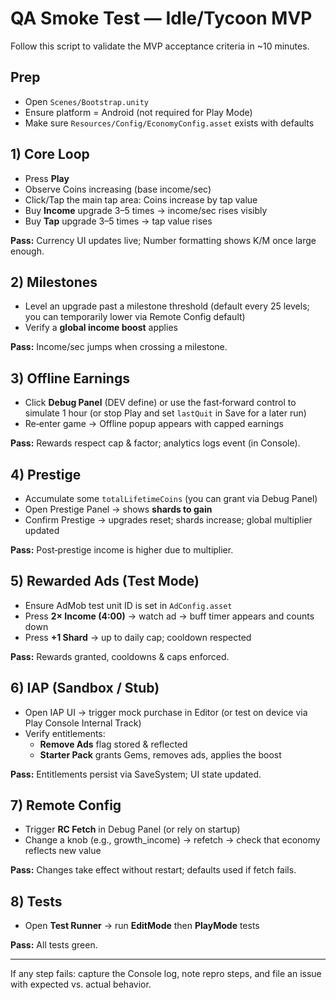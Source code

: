 # QA Smoke Test — Idle/Tycoon MVP

Follow this script to validate the MVP acceptance criteria in ~10 minutes.

## Prep
- Open `Scenes/Bootstrap.unity`
- Ensure platform = Android (not required for Play Mode)
- Make sure `Resources/Config/EconomyConfig.asset` exists with defaults

## 1) Core Loop
- Press **Play**
- Observe Coins increasing (base income/sec)
- Click/Tap the main tap area: Coins increase by tap value
- Buy **Income** upgrade 3–5 times → income/sec rises visibly
- Buy **Tap** upgrade 3–5 times → tap value rises

**Pass:** Currency UI updates live; Number formatting shows K/M once large enough.

## 2) Milestones
- Level an upgrade past a milestone threshold (default every 25 levels; you can temporarily lower via Remote Config default)
- Verify a **global income boost** applies

**Pass:** Income/sec jumps when crossing a milestone.

## 3) Offline Earnings
- Click **Debug Panel** (DEV define) or use the fast‑forward control to simulate 1 hour (or stop Play and set `lastQuit` in Save for a later run)
- Re‑enter game → Offline popup appears with capped earnings

**Pass:** Rewards respect cap & factor; analytics logs event (in Console).

## 4) Prestige
- Accumulate some `totalLifetimeCoins` (you can grant via Debug Panel)
- Open Prestige Panel → shows **shards to gain**
- Confirm Prestige → upgrades reset; shards increase; global multiplier updated

**Pass:** Post‑prestige income is higher due to multiplier.

## 5) Rewarded Ads (Test Mode)
- Ensure AdMob test unit ID is set in `AdConfig.asset`
- Press **2× Income (4:00)** → watch ad → buff timer appears and counts down
- Press **+1 Shard** → up to daily cap; cooldown respected

**Pass:** Rewards granted, cooldowns & caps enforced.

## 6) IAP (Sandbox / Stub)
- Open IAP UI → trigger mock purchase in Editor (or test on device via Play Console Internal Track)
- Verify entitlements:
  - **Remove Ads** flag stored & reflected
  - **Starter Pack** grants Gems, removes ads, applies the boost

**Pass:** Entitlements persist via SaveSystem; UI state updated.

## 7) Remote Config
- Trigger **RC Fetch** in Debug Panel (or rely on startup)
- Change a knob (e.g., growth_income) → refetch → check that economy reflects new value

**Pass:** Changes take effect without restart; defaults used if fetch fails.

## 8) Tests
- Open **Test Runner** → run **EditMode** then **PlayMode** tests

**Pass:** All tests green.

---

If any step fails: capture the Console log, note repro steps, and file an issue with expected vs. actual behavior.
